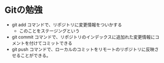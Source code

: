 # Gitの勉強
- git add コマンドで、リポジトリに変更情報をついかする
	- このことをステージングという
- git commit コマンドで、リポジトリのインデックスに追加れた変更情報にコメントを付けてコミットできる
- git push コマンドで、ローカルのコミットをリモートのリポジトリに反映させることができる。

